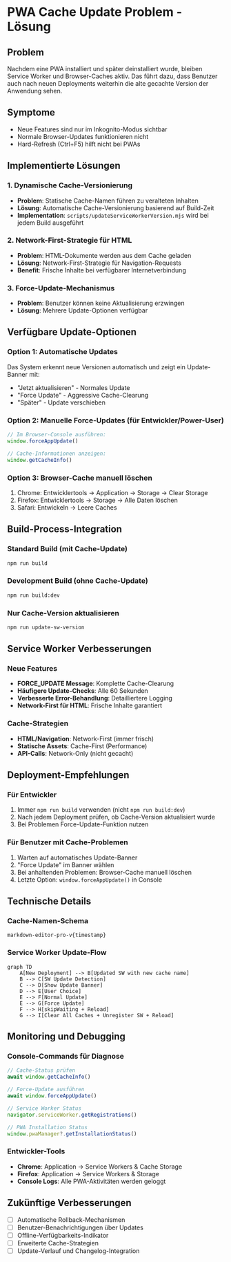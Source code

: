 # PWA Cache Update Problem - Lösung

## Problem
Nachdem eine PWA installiert und später deinstalliert wurde, bleiben Service Worker und Browser-Caches aktiv. Das führt dazu, dass Benutzer auch nach neuen Deployments weiterhin die alte gecachte Version der Anwendung sehen.

## Symptome
- Neue Features sind nur im Inkognito-Modus sichtbar
- Normale Browser-Updates funktionieren nicht
- Hard-Refresh (Ctrl+F5) hilft nicht bei PWAs

## Implementierte Lösungen

### 1. Dynamische Cache-Versionierung
- **Problem**: Statische Cache-Namen führen zu veralteten Inhalten
- **Lösung**: Automatische Cache-Versionierung basierend auf Build-Zeit
- **Implementation**: `scripts/updateServiceWorkerVersion.mjs` wird bei jedem Build ausgeführt

### 2. Network-First-Strategie für HTML
- **Problem**: HTML-Dokumente werden aus dem Cache geladen
- **Lösung**: Network-First-Strategie für Navigation-Requests
- **Benefit**: Frische Inhalte bei verfügbarer Internetverbindung

### 3. Force-Update-Mechanismus
- **Problem**: Benutzer können keine Aktualisierung erzwingen
- **Lösung**: Mehrere Update-Optionen verfügbar

## Verfügbare Update-Optionen

### Option 1: Automatische Updates
Das System erkennt neue Versionen automatisch und zeigt ein Update-Banner mit:
- "Jetzt aktualisieren" - Normales Update
- "Force Update" - Aggressive Cache-Clearung
- "Später" - Update verschieben

### Option 2: Manuelle Force-Updates (für Entwickler/Power-User)
```javascript
// Im Browser-Console ausführen:
window.forceAppUpdate()

// Cache-Informationen anzeigen:
window.getCacheInfo()
```

### Option 3: Browser-Cache manuell löschen
1. Chrome: Entwicklertools → Application → Storage → Clear Storage
2. Firefox: Entwicklertools → Storage → Alle Daten löschen
3. Safari: Entwickeln → Leere Caches

## Build-Process-Integration

### Standard Build (mit Cache-Update)
```bash
npm run build
```

### Development Build (ohne Cache-Update)
```bash
npm run build:dev
```

### Nur Cache-Version aktualisieren
```bash
npm run update-sw-version
```

## Service Worker Verbesserungen

### Neue Features
- **FORCE_UPDATE Message**: Komplette Cache-Clearung
- **Häufigere Update-Checks**: Alle 60 Sekunden
- **Verbesserte Error-Behandlung**: Detailliertere Logging
- **Network-First für HTML**: Frische Inhalte garantiert

### Cache-Strategien
- **HTML/Navigation**: Network-First (immer frisch)
- **Statische Assets**: Cache-First (Performance)
- **API-Calls**: Network-Only (nicht gecacht)

## Deployment-Empfehlungen

### Für Entwickler
1. Immer `npm run build` verwenden (nicht `npm run build:dev`)
2. Nach jedem Deployment prüfen, ob Cache-Version aktualisiert wurde
3. Bei Problemen Force-Update-Funktion nutzen

### Für Benutzer mit Cache-Problemen
1. Warten auf automatisches Update-Banner
2. "Force Update" im Banner wählen
3. Bei anhaltenden Problemen: Browser-Cache manuell löschen
4. Letzte Option: `window.forceAppUpdate()` in Console

## Technische Details

### Cache-Namen-Schema
```
markdown-editor-pro-v{timestamp}
```

### Service Worker Update-Flow
```mermaid
graph TD
    A[New Deployment] --> B[Updated SW with new cache name]
    B --> C[SW Update Detection]
    C --> D[Show Update Banner]
    D --> E[User Choice]
    E --> F[Normal Update]
    E --> G[Force Update]
    F --> H[skipWaiting + Reload]
    G --> I[Clear All Caches + Unregister SW + Reload]
```

## Monitoring und Debugging

### Console-Commands für Diagnose
```javascript
// Cache-Status prüfen
await window.getCacheInfo()

// Force-Update ausführen
await window.forceAppUpdate()

// Service Worker Status
navigator.serviceWorker.getRegistrations()

// PWA Installation Status
window.pwaManager?.getInstallationStatus()
```

### Entwickler-Tools
- **Chrome**: Application → Service Workers & Cache Storage
- **Firefox**: Application → Service Workers & Storage
- **Console Logs**: Alle PWA-Aktivitäten werden geloggt

## Zukünftige Verbesserungen

- [ ] Automatische Rollback-Mechanismen
- [ ] Benutzer-Benachrichtigungen über Updates
- [ ] Offline-Verfügbarkeits-Indikator
- [ ] Erweiterte Cache-Strategien
- [ ] Update-Verlauf und Changelog-Integration